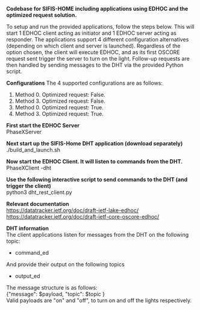 **Codebase for SIFIS-HOME including applications using EDHOC and the optimized request solution.**

To setup and run the provided applications, follow the steps below. This will start 1 EDHOC client acting as initiator and 1 EDHOC server acting as responder. The applications support 4 different configuration alternatives (depending on which client and server is launched). Regardless of the option chosen, the client will execute EDHOC, and as its first OSCORE request sent trigger the server to turn on the light. Follow-up requests are then handled by sending messages to the DHT via the provided Python script.

**Configurations** 
The 4 supported configurations are as follows:  
1. Method 0. Optimized request: False.
2. Method 3. Optimized request: False.
3. Method 0. Optimized request: True.
4. Method 3. Optimized request: True.

**First start the EDHOC Server**  
PhaseXServer  

**Next start up the SIFIS-Home DHT application (download separately)**  
./build_and_launch.sh 

**Now start the EDHOC Client. It will listen to commands from the DHT.**  
PhaseXClient -dht  

**Use the following interactive script to send commands to the DHT (and trigger the client)**  
python3 dht_rest_client.py  

**Relevant documentation**  
https://datatracker.ietf.org/doc/draft-ietf-lake-edhoc/  
https://datatracker.ietf.org/doc/draft-ietf-core-oscore-edhoc/  

**DHT information**  
The client applications listen for messages from the DHT on the following topic:  
* command_ed

And provide their output on the following topics  
* output_ed

The message structure is as follows:  
{"message": $payload, "topic": $topic }  
Valid payloads are "on" and "off", to turn on and off the lights respectively.  

